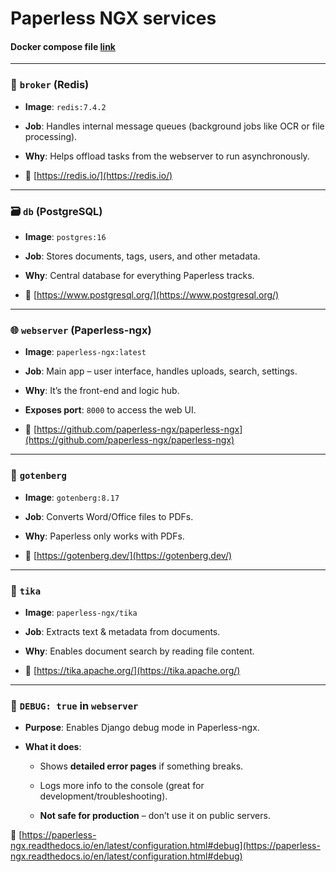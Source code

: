 # Paperless NGX services
#### Docker compose file [link](https://github.com/mrp-yt/Galaxy-Home-Lab/blob/main/Docker/Paperless-NGX/docker-compose.yml)
---
### 🧠 `broker` (Redis)

- **Image**: `redis:7.4.2`
    
- **Job**: Handles internal message queues (background jobs like OCR or file processing).
    
- **Why**: Helps offload tasks from the webserver to run asynchronously.
    
- 🔗 [https://redis.io/](https://redis.io/)
---
### 🗃️ `db` (PostgreSQL)

- **Image**: `postgres:16`
    
- **Job**: Stores documents, tags, users, and other metadata.
    
- **Why**: Central database for everything Paperless tracks.
    
- 🔗 [https://www.postgresql.org/](https://www.postgresql.org/)
---
### 🌐 `webserver` (Paperless-ngx)

- **Image**: `paperless-ngx:latest`
    
- **Job**: Main app – user interface, handles uploads, search, settings.
    
- **Why**: It’s the front-end and logic hub.
    
- **Exposes port**: `8000` to access the web UI.
    
- 🔗 [https://github.com/paperless-ngx/paperless-ngx](https://github.com/paperless-ngx/paperless-ngx)
---
### 🔄 `gotenberg`

- **Image**: `gotenberg:8.17`
    
- **Job**: Converts Word/Office files to PDFs.
    
- **Why**: Paperless only works with PDFs.
    
- 🔗 [https://gotenberg.dev/](https://gotenberg.dev/)
---
### 📄 `tika`

- **Image**: `paperless-ngx/tika`
    
- **Job**: Extracts text & metadata from documents.
    
- **Why**: Enables document search by reading file content.
    
- 🔗 [https://tika.apache.org/](https://tika.apache.org/)
---
### 🐞 `DEBUG: true` in `webserver`

- **Purpose**: Enables Django debug mode in Paperless-ngx.
    
- **What it does**:
    
    - Shows **detailed error pages** if something breaks.
        
    - Logs more info to the console (great for development/troubleshooting).
        
    - **Not safe for production** – don’t use it on public servers.
        

🔗 [https://paperless-ngx.readthedocs.io/en/latest/configuration.html#debug](https://paperless-ngx.readthedocs.io/en/latest/configuration.html#debug)
